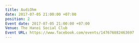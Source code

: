 ```yaml
---
title: AudiOhm
date: 2017-07-05 21:00:00 +07:00
position: 2
Event date: 2017-07-05 21:00:00 +07:00
Venue: The Hanoi Social Club
Event URL: https://www.facebook.com/events/147676882463697
---
```


